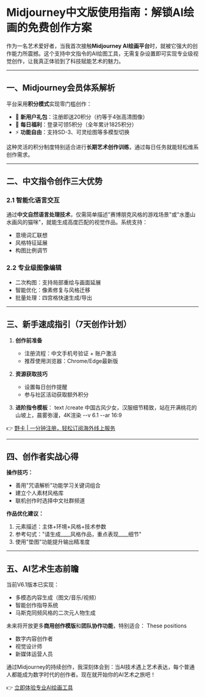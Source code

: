# Midjourney中文版使用指南：解锁AI绘画的免费创作方案

作为一名艺术爱好者，当我首次接触**Midjourney AI绘画平台**时，就被它强大的创作能力所震撼。这个支持中文指令的AI绘图工具，无需复杂设置即可实现专业级视觉创作，让我真正体验到了科技赋能艺术的魅力。

---

## 一、Midjourney会员体系解析


平台采用**积分模式**实现零门槛创作：
- 🎁 **新用户礼包**：注册即送20积分（约等于4张高清图像）
- 🌟 **每日福利**：登录可领5积分（全年累计1825积分）
- ⚡ **功能自由**：支持SD-3、可灵绘图等多模型切换

这种灵活的积分制度特别适合进行**长期艺术创作训练**，通过每日任务就能轻松维系创作需求。

---

## 二、中文指令创作三大优势

### 2.1 智能化语言交互
通过**中文自然语言处理技术**，仅需简单描述"赛博朋克风格的游戏场景"或"水墨山水画风的猫咪"，就能生成高度匹配的视觉作品。系统支持：
- 意境词汇联想
- 风格特征延展
- 构图比例调节

### 2.2 专业级图像编辑

- 二次构图：支持局部重绘与画面延展
- 智能优化：像素修复与风格迁移
- 批量处理：四宫格快速生成/导出

---

## 三、新手速成指引（7天创作计划）

1. **创作前准备**
   - 注册流程：中文手机号验证 + 账户激活
   - 推荐使用浏览器：Chrome/Edge最新版

2. **资源获取技巧**
   - 设置每日创作提醒
   - 参与社区活动获取额外积分

3. **进阶指令模板**：
   text
   /create 中国古风少女，汉服细节精致，站在开满桃花的山坡上，晨雾弥漫，4K渲染 --v 6.1 --ar 16:9
   

👉 [野卡 | 一分钟注册，轻松订阅海外线上服务](https://bbtdd.com/yeka)

---

## 四、创作者实战心得

**操作技巧：**
- 善用"咒语解析"功能学习关键词组合
- 建立个人素材风格库
- 联机创作时选择中文社群频道

**作品优化建议：**
1. 元素描述：主体+环境+风格+技术参数
2. 参考句式："请生成____风格作品，重点表现____细节"
3. 使用"垫图"功能提升输出精准度



---

## 五、AI艺术生态前瞻
当前V6.1版本已实现：
- 多模态内容生成（图文/音乐/视频）
- 智能创作指导系统
- 马斯克同频风格的二次元人物生成

未来将开放更多**商用创作模版**和**团队协作功能**，特别适合：
These positions
- 数字内容创作者
- 视觉设计师
- 新媒体运营人员

通过Midjourney的持续创作，我深刻体会到：当AI技术遇上艺术表达，每个普通人都能成为数字时代的创作者。现在就开始你的AI艺术之旅吧！

👉 [立即体验专业AI绘画工具](https://bbtdd.com/yeka)